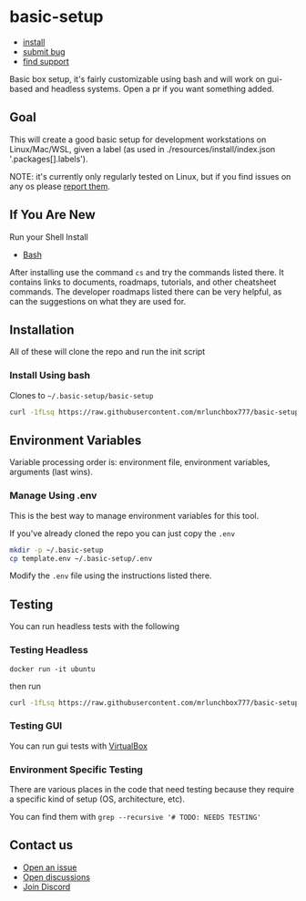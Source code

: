 # basic-setup

* [install](#install-using-bash)
* [submit bug](https://github.com/mrlunchbox777/basic-setup/issues/new?assignees=&labels=bug&template=bug.yaml&title=%5BBug%5D%3A+)
* [find support](https://github.com/mrlunchbox777/basic-setup/blob/main/.github/SUPPORT.md)

Basic box setup, it's fairly customizable using bash and will work on gui-based and headless systems. Open a pr if you want something added.

## Goal

This will create a good basic setup for development workstations on Linux/Mac/WSL, given a label (as used in ./resources/install/index.json '.packages[].labels').

NOTE: it's currently only regularly tested on Linux, but if you find issues on any os please [report them](https://github.com/mrlunchbox777/basic-setup/issues/new).

## If You Are New

Run your Shell Install

* [Bash](#install-using-bash)

After installing use the command `cs` and try the commands listed there. It contains links to documents, roadmaps, tutorials, and other cheatsheet commands. The developer roadmaps listed there can be very helpful, as can the suggestions on what they are used for.

## Installation

All of these will clone the repo and run the init script

### Install Using bash

Clones to `~/.basic-setup/basic-setup`

```bash
curl -1fLsq https://raw.githubusercontent.com/mrlunchbox777/basic-setup/main/basic-setup.sh | sh
```

## Environment Variables

Variable processing order is: environment file, environment variables, arguments (last wins).

### Manage Using .env

This is the best way to manage environment variables for this tool.

If you've already cloned the repo you can just copy the `.env`
```bash
mkdir -p ~/.basic-setup
cp template.env ~/.basic-setup/.env
```

Modify the `.env` file using the instructions listed there.

## Testing

You can run headless tests with the following

### Testing Headless

`docker run -it ubuntu`

then run

```bash
curl -1fLsq https://raw.githubusercontent.com/mrlunchbox777/basic-setup/main/basic-setup.sh | sh
```

### Testing GUI

You can run gui tests with [VirtualBox](https://www.virtualbox.org/wiki/Downloads)

### Environment Specific Testing

There are various places in the code that need testing because they require a specific kind of setup (OS, architecture, etc).

You can find them with `grep --recursive '# TODO: NEEDS TESTING'`

## Contact us

* [Open an issue](https://github.com/mrlunchbox777/basic-setup/issues/new/choose)
* [Open discussions](https://github.com/mrlunchbox777/basic-setup/discussions)
* [Join Discord](https://discord.gg/D68RzfvBhC)
